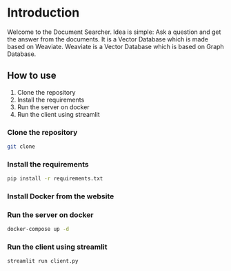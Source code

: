 # Introduction

Welcome to the Document Searcher. Idea is simple: Ask a question and get the answer from the documents.
It is a Vector Database which is made based on Weaviate. Weaviate is a Vector Database which is based on Graph Database.

## How to use

1. Clone the repository
2. Install the requirements
3. Run the server on docker
4. Run the client using streamlit

### Clone the repository

```bash
git clone
```

### Install the requirements

```bash
pip install -r requirements.txt
```


### Install Docker from the website



### Run the server on docker

```bash
docker-compose up -d
```

### Run the client using streamlit

```bash
streamlit run client.py
```


